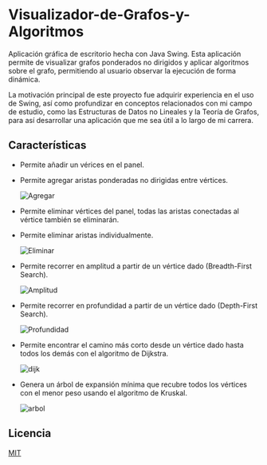 # Visualizador-de-Grafos-y-Algoritmos

Aplicación gráfica de escritorio hecha con Java Swing. Esta aplicación permite de visualizar grafos ponderados no dirigidos y aplicar algoritmos sobre el grafo, permitiendo al usuario observar la ejecución de forma dinámica. 

La motivación principal de este proyecto fue adquirir experiencia en el uso de Swing, así como profundizar en conceptos relacionados con mi campo de estudio, como las Estructuras de Datos no Lineales y la Teoría de Grafos, para así desarrollar una aplicación que me sea útil a lo largo de mi carrera.

## Características

- Permite añadir un vérices en el panel.
- Permite agregar aristas ponderadas no dirigidas entre vértices.
  
  ![Agregar](https://github.com/Alfonso-Rangel/Visualizador-de-Grafos/assets/98926087/fff880ae-2b9b-4ff9-ada6-9573ff93b9f9)

- Permite eliminar vértices del panel, todas las aristas conectadas al vértice también se eliminarán.
- Permite eliminar aristas individualmente.
  
  ![Eliminar](https://github.com/Alfonso-Rangel/Visualizador-de-Grafos/assets/98926087/89d2e18d-a018-4157-af07-c07568d08420)
  
- Permite recorrer en amplitud a partir de un vértice dado (Breadth-First Search).

  ![Amplitud](https://github.com/Alfonso-Rangel/Visualizador-de-Grafos/assets/98926087/263e6a4f-db4e-46ae-b052-90d150fa4e71)

- Permite recorrer en profundidad a partir de un vértice dado (Depth-First Search).
  
  ![Profundidad](https://github.com/Alfonso-Rangel/Visualizador-de-Grafos/assets/98926087/03e35cfd-be86-4cf8-981a-41674c45b445)
  
- Permite encontrar el camino más corto desde un vértice dado hasta todos los demás con el algoritmo de Dijkstra.
  
  ![dijk](https://github.com/Alfonso-Rangel/Visualizador-de-Grafos/assets/98926087/3f20f41b-d4ef-4d38-bc85-49de11faad66)

- Genera un árbol de expansión mínima que recubre todos los vértices con el menor peso usando el algoritmo de Kruskal.
  
  ![arbol](https://github.com/Alfonso-Rangel/Visualizador-de-Grafos/assets/98926087/657d6973-3708-4602-9ee7-8384bfc1ffad)

## Licencia

[MIT](https://choosealicense.com/licenses/mit/)
